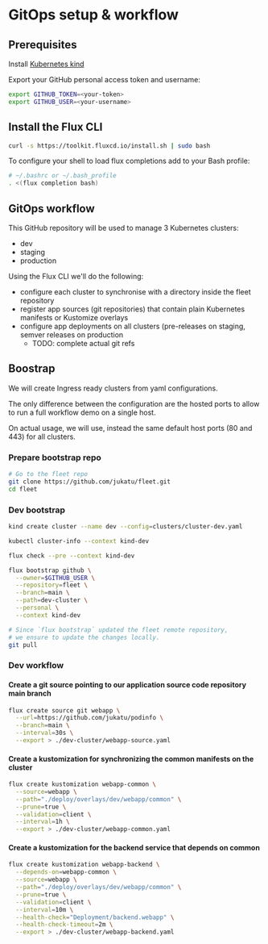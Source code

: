 # GitOps setup & workflow
## Prerequisites
Install [Kubernetes kind](https://kind.sigs.k8s.io/docs/user/quick-start/)

Export your GitHub personal access token and username:
```bash
export GITHUB_TOKEN=<your-token>
export GITHUB_USER=<your-username>
```

## Install the Flux CLI
```bash
curl -s https://toolkit.fluxcd.io/install.sh | sudo bash
```

To configure your shell to load flux completions add to your Bash profile:
```bash
# ~/.bashrc or ~/.bash_profile
. <(flux completion bash)
```

## GitOps workflow

This GitHub repository will be used to manage 3 Kubernetes clusters:
* dev
* staging
* production

Using the Flux CLI we'll do the following:
* configure each cluster to synchronise with a directory inside the fleet repository
* register app sources (git repositories) that contain plain Kubernetes manifests or Kustomize overlays
* configure app deployments on all clusters (pre-releases on staging, semver releases on production
  * TODO: complete actual git refs

## Boostrap
We will create Ingress ready clusters from yaml configurations.

The only difference between the configuration are the hosted ports to allow to run a full workflow demo on a single host.
    
On actual usage, we will use, instead the same default host ports (80 and 443) for all clusters.


### Prepare bootstrap repo
```bash
# Go to the fleet repo
git clone https://github.com/jukatu/fleet.git
cd fleet
```

### Dev bootstrap
```bash
kind create cluster --name dev --config=clusters/cluster-dev.yaml

kubectl cluster-info --context kind-dev

flux check --pre --context kind-dev

flux bootstrap github \
  --owner=$GITHUB_USER \
  --repository=fleet \
  --branch=main \
  --path=dev-cluster \
  --personal \
  --context kind-dev

# Since `flux bootstrap` updated the fleet remote repository, 
# we ensure to update the changes locally.
git pull
```

### Dev workflow
#### Create a git source pointing to our application source code repository main branch
```bash
flux create source git webapp \
  --url=https://github.com/jukatu/podinfo \
  --branch=main \
  --interval=30s \
  --export > ./dev-cluster/webapp-source.yaml
```

#### Create a kustomization for synchronizing the common manifests on the cluster
```bash
flux create kustomization webapp-common \
  --source=webapp \
  --path="./deploy/overlays/dev/webapp/common" \
  --prune=true \
  --validation=client \
  --interval=1h \
  --export > ./dev-cluster/webapp-common.yaml
```

#### Create a kustomization for the backend service that depends on common
```bash
flux create kustomization webapp-backend \
  --depends-on=webapp-common \
  --source=webapp \
  --path="./deploy/overlays/dev/webapp/common" \
  --prune=true \
  --validation=client \
  --interval=10m \
  --health-check="Deployment/backend.webapp" \
  --health-check-timeout=2m \
  --export > ./dev-cluster/webapp-backend.yaml
```